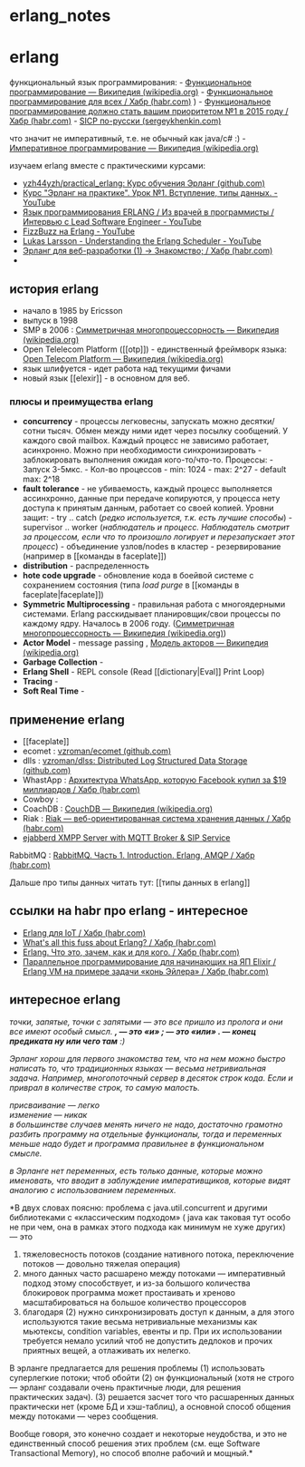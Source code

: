 # erlang_notes

# erlang
функциональный язык программирования:
	- [Функциональное программирование — Википедия (wikipedia.org)](https://ru.wikipedia.org/wiki/%D0%A4%D1%83%D0%BD%D0%BA%D1%86%D0%B8%D0%BE%D0%BD%D0%B0%D0%BB%D1%8C%D0%BD%D0%BE%D0%B5_%D0%BF%D1%80%D0%BE%D0%B3%D1%80%D0%B0%D0%BC%D0%BC%D0%B8%D1%80%D0%BE%D0%B2%D0%B0%D0%BD%D0%B8%D0%B5)
	- [Функциональное программирование для всех / Хабр (habr.com)](https://habr.com/ru/post/142351/) )
	- [Функциональное программирование должно стать вашим приоритетом №1 в 2015 году / Хабр (habr.com)](https://habr.com/ru/post/383551/)
	- [SICP по-русски (sergeykhenkin.com)](http://sicp.sergeykhenkin.com/)
	
  
  что значит не императивный, т.е. не обычный как java/c# :) 
  	- [Императивное программирование — Википедия (wikipedia.org)](https://ru.wikipedia.org/wiki/%D0%98%D0%BC%D0%BF%D0%B5%D1%80%D0%B0%D1%82%D0%B8%D0%B2%D0%BD%D0%BE%D0%B5_%D0%BF%D1%80%D0%BE%D0%B3%D1%80%D0%B0%D0%BC%D0%BC%D0%B8%D1%80%D0%BE%D0%B2%D0%B0%D0%BD%D0%B8%D0%B5)



изучаем erlang вместе с практическими курсами:
- [yzh44yzh/practical_erlang: Курс обучения Эрланг (github.com)](https://github.com/yzh44yzh/practical_erlang)
- [Курс "Эрланг на практике". Урок №1. Вступление, типы данных. - YouTube](https://www.youtube.com/watch?v=CA7n38XJW-o&list=PLe9JWZB7n2PPbf_rB0XOw7qINdJiHY9df&index=10)
- [Язык программирования ERLANG / Из врачей в программисты / Интервью с Lead Software Engineer - YouTube](https://www.youtube.com/watch?v=OKEwOA0wWkQ&t=4s)
- [FizzBuzz на Erlang - YouTube](https://www.youtube.com/watch?v=5VFRovcrOrc)
- [Lukas Larsson - Understanding the Erlang Scheduler - YouTube](https://www.youtube.com/watch?v=tBAM_N9qPno)
- [Эрланг для веб-разработки (1) -> Знакомство; / Хабр (habr.com)](https://habr.com/ru/post/273979/)
- 

## история erlang
- начало в 1985 by Ericsson
- выпуск в 1998
- SMP в 2006 : [Симметричная многопроцессорность — Википедия (wikipedia.org)](https://ru.wikipedia.org/wiki/%D0%A1%D0%B8%D0%BC%D0%BC%D0%B5%D1%82%D1%80%D0%B8%D1%87%D0%BD%D0%B0%D1%8F_%D0%BC%D0%BD%D0%BE%D0%B3%D0%BE%D0%BF%D1%80%D0%BE%D1%86%D0%B5%D1%81%D1%81%D0%BE%D1%80%D0%BD%D0%BE%D1%81%D1%82%D1%8C)
- Open Telelecom Platform ([[otp]]) - единственный фреймворк языка: [Open Telecom Platform — Википедия (wikipedia.org)](https://ru.wikipedia.org/wiki/Open_Telecom_Platform)
- язык шлифуется - идет работа над текущими фичами
- новый язык [[elexir]] - в основном для веб. 


### плюсы и преимущества erlang
- **concurrency** - процессы легковесны, запускать можно десятки/сотни тысяч. Обмен между ними идет через посылку сообщений. У каждого свой mailbox. Каждый процесс не зависимо работает, асинхронно. Можно при необходимости синхронизировать - заблокировать выполнения ожидая кого-то/что-то. 
	Процессы:
		- Запуск 3-5мкс. 
		- Кол-во процессов
			- min: 1024
			- max: 2^27
			- default max: 2^18
- **fault tolerance** - не убиваемость, каждый процесс выполняется ассинхронно, данные при передаче копируются, у процесса нету доступа к принятым данным, работает со своей копией.
	Уровни защит:
		- try .. catch (*редко используется, т.к. есть лучшие способы*)
		- supervisor .. worker (*наблюдатель и процесс. Наблюдатель смотрит за процессом, если что то произошло логирует и перезапускает этот процесс*)
		- объединение узлов/nodes в кластер - резервирование (например в [[команды в faceplate]])
- **distribution** - распределенность
- **hote code upgrade** - обновление кода в боейвой системе с сохранением состояния (типа *load purge* в [[команды в faceplate|faceplate]])
- **Symmetric Multiprocessing** - правильная работа с многоядерными системами. Erlang расскидывает планировщик/свои процессы по каждому ядру. Началось в 2006 году. ([Симметричная многопроцессорность — Википедия (wikipedia.org)](https://ru.wikipedia.org/wiki/%D0%A1%D0%B8%D0%BC%D0%BC%D0%B5%D1%82%D1%80%D0%B8%D1%87%D0%BD%D0%B0%D1%8F_%D0%BC%D0%BD%D0%BE%D0%B3%D0%BE%D0%BF%D1%80%D0%BE%D1%86%D0%B5%D1%81%D1%81%D0%BE%D1%80%D0%BD%D0%BE%D1%81%D1%82%D1%8C))
- **Actor Model** - message passing , [Модель акторов — Википедия (wikipedia.org)](https://ru.wikipedia.org/wiki/%D0%9C%D0%BE%D0%B4%D0%B5%D0%BB%D1%8C_%D0%B0%D0%BA%D1%82%D0%BE%D1%80%D0%BE%D0%B2) 
- **Garbage Collection** - 
- **Erlang Shell** - REPL console (Read [[dictionary|Eval]] Print Loop)
- **Tracing** - 
- **Soft Real Time** - 


## применение erlang
- [[faceplate]]
- ecomet : [vzroman/ecomet (github.com)](https://github.com/vzroman/ecomet)
- dlls : [vzroman/dlss: Distributed Log Structured Data Storage (github.com)](https://github.com/vzroman/dlss)
- WhastApp : [Архитектура WhatsApp, которую Facebook купил за $19 миллиардов / Хабр (habr.com)](https://habr.com/ru/post/276951/)
- Cowboy : 
- CoachDB : [CouchDB — Википедия (wikipedia.org)](https://ru.wikipedia.org/wiki/CouchDB)
- Riak : [Riak — веб-ориентированная система хранения данных / Хабр (habr.com)](https://habr.com/ru/post/75202/)
- [ejabberd XMPP Server with MQTT Broker & SIP Service](https://www.ejabberd.im/)


RabbitMQ : [RabbitMQ. Часть 1. Introduction. Erlang, AMQP / Хабр (habr.com)](https://habr.com/ru/post/488654/)


Дальше про типы данных читать тут: [[типы данных в erlang]]



## ссылки на habr про erlang - интересное

- [Erlang для IoT / Хабр (habr.com)](https://habr.com/ru/post/417245/)
- [What's all this fuss about Erlang? / Хабр (habr.com)](https://habr.com/ru/post/31546/)
- [Erlang. Что это, зачем, как и для кого. / Хабр (habr.com)](https://habr.com/ru/post/50028/)
- [Параллельное программирование для начинающих на ЯП Elixir / Erlang VM на примере задачи «конь Эйлера» / Хабр (habr.com)](https://habr.com/ru/post/233637/)



## интересное erlang

*точки, запятые, точки с запятыми — это все пришло из пролога и они все имеют особый смысл.
**, — это «и»
; — это «или»
. — конец предиката ну или чего там** :)*

*Эрланг хорош для первого знакомства тем, что на нем можно быстро написать то, что традиционных языках — весьма нетривиальная задача. Например, многопоточный сервер в десяток строк кода. Если и приврал в количестве строк, то самую малость.*

*присваивание — легко  
изменение — никак    
в большинстве случаев менять ничего не надо, достаточно грамотно разбить программу на отдельные функционалы, тогда и переменных меньше надо будет и программа правильнее в функциональном смысле.*

*в Эрланге нет переменных, есть только данные, которые можно именовать, что вводит в заблуждение императивщиков, которые видят аналогию с использованием переменных.*

*В двух словах поясню: проблема с java.util.concurrent и другими библиотеками с «классическим подходом» ( java как таковая тут особо не при чем, она в рамках этого подхода как минимум не хуже других) — это  
  
1) тяжеловесность потоков (создание нативного потока, переключение потоков — довольно тяжелая операция)  
2) много данных часто расшарено между потоками — императивный подход этому способствует, и из-за большого количества блокировок программа может простаивать и хреново масштабироваться на большое количество процессоров  
3) благодаря (2) нужно синхронизировать доступ к данным, а для этого используются такие весьма нетривиальные механизмы как мьютексы, condition variables, евенты и пр. При их использовании требуется немало усилий чтоб не допустить дедлоков и прочих приятных вещей, а отлаживать их нелегко.  
  
В эрланге предлагается для решения проблемы (1) использовать суперлегкие потоки; чтоб обойти (2) он функциональный (хотя не строго — эрланг создавали очень практичные люди, для решения практических задач). (3) решается засчет того что расшаренных данных практически нет (кроме БД и хэш-таблиц), а основной способ общения между потоками — через сообщения.  
  
Вообще говоря, это конечно создает и некоторые неудобства, и это не единственный способ решения этих проблем (см. еще Software Transactional Memory), но способ вполне рабочий и мощный.*